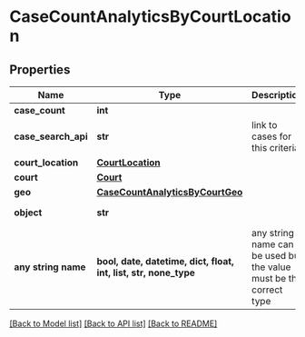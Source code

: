 # CaseCountAnalyticsByCourtLocation


## Properties
Name | Type | Description | Notes
------------ | ------------- | ------------- | -------------
**case_count** | **int** |  | 
**case_search_api** | **str** | link to cases for this criteria. | 
**court_location** | [**CourtLocation**](CourtLocation.md) |  | 
**court** | [**Court**](Court.md) |  | 
**geo** | [**CaseCountAnalyticsByCourtGeo**](CaseCountAnalyticsByCourtGeo.md) |  | 
**object** | **str** |  | defaults to "CaseCountAnalyticsByCourtLocation"
**any string name** | **bool, date, datetime, dict, float, int, list, str, none_type** | any string name can be used but the value must be the correct type | [optional]

[[Back to Model list]](../README.md#documentation-for-models) [[Back to API list]](../README.md#documentation-for-api-endpoints) [[Back to README]](../README.md)


